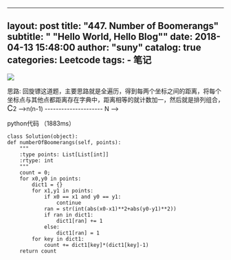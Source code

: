 
---
layout:     post
title:      "447. Number of Boomerangs"
subtitle:   " \"Hello World, Hello Blog\""
date:       2018-04-13 15:48:00
author:     "suny"
catalog: true
categories: Leetcode
tags:
    - 笔记
---
<img src="/img/NumberofBoomerangs.jpg"/>

思路: 回旋镖这道题，主要思路就是全遍历，得到每两个坐标之间的距离，将每个坐标点与其他点都距离存在字典中，距离相等的就计数加一，然后就是排列组合，<font size = 4>C</font>2 -->n(n-1)
		   --------------------- N  -->

python代码  （1883ms）


	class Solution(object):
    def numberOfBoomerangs(self, points):
        """
        :type points: List[List[int]]
        :rtype: int
        """
        count = 0;
        for x0,y0 in points:
            dict1 = {}
            for x1,y1 in points:
                if x0 == x1 and y0 == y1:
                    continue
                ran = str(int(abs(x0-x1)**2+abs(y0-y1)**2))
                if ran in dict1:
                    dict1[ran] += 1
                else:
                    dict1[ran] = 1
            for key in dict1:
                count += dict1[key]*(dict1[key]-1)
        return count


	
	


